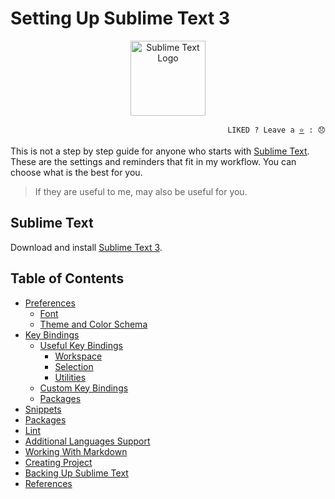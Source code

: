 # Setting Up Sublime Text 3

<p align="center"><img src="https://upload.wikimedia.org/wikipedia/en/d/d2/Sublime_Text_3_logo.png" alt="Sublime Text Logo" width="120" ></p>

<p align="right">
  <code>LIKED ? Leave a <a href="https://github.com/tiagoporto/setting-up-sublime-text">⭐</a> : 😞</code>
</p>


This is not a step by step guide for anyone who starts with [Sublime Text](http://www.sublimetext.com/). These are the settings and reminders that fit in my workflow. You can choose what is the best for you.

> If they are useful to me, may also be useful for you.

## Sublime Text

Download and install [Sublime Text 3](http://www.sublimetext.com/3).

## Table of Contents
* [Preferences](https://github.com/tiagoporto/setting-up-sublime-text/wiki/01-Preferences)
    * [Font](https://github.com/tiagoporto/setting-up-sublime-text/wiki/01-Preferences#font)
    * [Theme and Color Schema](https://github.com/tiagoporto/setting-up-sublime-text/wiki/01-Preferences#theme-and-color-schema)
* [Key Bindings](https://github.com/tiagoporto/setting-up-sublime-text/wiki/02-Key-Bindings)
    * [Useful Key Bindings](https://github.com/tiagoporto/setting-up-sublime-text/wiki/02-Key-Bindings#useful-key-bindings)
        - [Workspace](https://github.com/tiagoporto/setting-up-sublime-text/wiki/02-Key-Bindings#workspace)
        - [Selection](https://github.com/tiagoporto/setting-up-sublime-text/wiki/02-Key-Bindings#selection)
        - [Utilities](https://github.com/tiagoporto/setting-up-sublime-text/wiki/02-Key-Bindings#utilities)
    * [Custom Key Bindings](https://github.com/tiagoporto/setting-up-sublime-text/wiki/02-Key-Bindings#custom-key-bindings)
    * [Packages](https://github.com/tiagoporto/setting-up-sublime-text/wiki/02-Key-Bindings#packages)
* [Snippets](https://github.com/tiagoporto/setting-up-sublime-text/wiki/03-Snippets)
* [Packages](https://github.com/tiagoporto/setting-up-sublime-text/wiki/04-Packages)
* [Lint](https://github.com/tiagoporto/setting-up-sublime-text/wiki/05-Lint)
* [Additional Languages Support](https://github.com/tiagoporto/setting-up-sublime-text/wiki/06-Additional-Languages-Support)
* [Working With Markdown](https://github.com/tiagoporto/setting-up-sublime-text/wiki/07-Working-with-Markdown)
* [Creating Project](https://github.com/tiagoporto/setting-up-sublime-text/wiki/08-Creating-Project)
* [Backing Up Sublime Text](https://github.com/tiagoporto/setting-up-sublime-text/wiki/09-Backing-Up-Sublime-text)
* [References](https://github.com/tiagoporto/setting-up-sublime-text/wiki/10-References)
